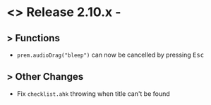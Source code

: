 # <> Release 2.10.x - 

## > Functions
- `prem.audioDrag("bleep")` can now be cancelled by pressing <kbd>Esc</kbd>

## > Other Changes
- Fix `checklist.ahk` throwing when title can't be found